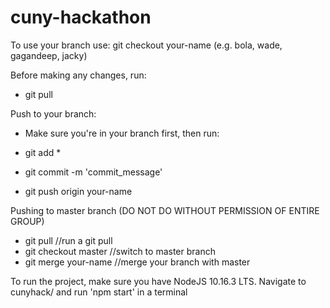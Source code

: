 # cuny-hackathon

To use your branch use:
git checkout your-name (e.g. bola, wade, gagandeep, jacky)

Before making any changes, run:
- git pull

Push to your branch:
- Make sure you're in your branch first, then run:

- git add *
- git commit -m 'commit_message'
- git push origin your-name

Pushing to master branch (DO NOT DO WITHOUT PERMISSION OF ENTIRE GROUP)
- git pull //run a git pull
- git checkout master //switch to master branch
- git merge your-name //merge your branch with master

To run the project, make sure you have NodeJS 10.16.3 LTS.
Navigate to cunyhack/ and run 'npm start' in a terminal
